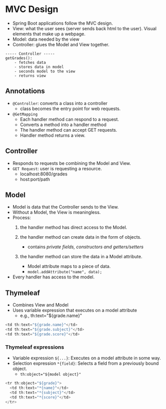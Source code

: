 # MVC Design

- Spring Boot applications follow the MVC design.
- View: what the user sees (server sends back html to the user). Visual elements that make up a webpage.
- Model: data needed by the view
- Controller: glues the Model and View together.

```
----- Controller -----
getGrades():
    - fetches data
    - stores data in model
    - seconds model to the view
    - returns view
```

## Annotations

- `@Controller`: converts a class into a controller
  - class becomes the entry point for web requests.
- `@GetMapping`
  - Each handler method can respond to a request.
  - Converts a method into a handler method
  - The handler method can accept GET requests.
  - Handler method returns a view.

## Controller

- Responds to requests be combining the Model and View.
- `GET Request`: user is requesting a resource.
  - localhost:8080/grades
  - host:port/path

## Model

- Model is data that the Controller sends to the View.
- Without a Model, the View is meaningless.
- Process:
  1. the handler method has direct access to the Model.
  2. the handler method can create data in the form of objects.


      - contains *private fields, constructors and getters/setters*
  3. the handler method can store the data in a Model attribute.


      - Model attribute maps to a piece of data.
      - `model.addAttribute("name", data);`
- Every handler has access to the model.

## Thymeleaf

- Combines View and Model
- Uses variable expression that executes on a model attribute
  - e.g., th:text="${grade.name}"

```java
<td th:text="${grade.name}"</td>
<td th:text="${grade.subject}"</td>
<td th:text="${grade.score}"</td>
```

### Thymeleaf expressions

- Variable expression `${...}`: Executes on a model attribute in some way.
- Selection expression `*{field}`: Selects a field from a previously bound object.
  - `th:object="${model object}"`

```java
<tr th:object="${grade}">
  <td th:text="*{name}"</td>
  <td th:text="*{subject}"</td>
  <td th:text="*{score}"</td>
</tr>
```
